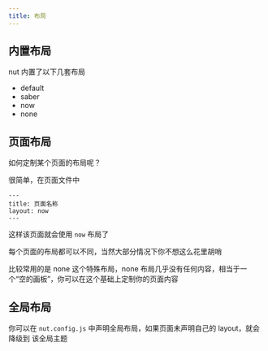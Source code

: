 ```yaml
---
title: 布局
---
```


## 内置布局

nut 内置了以下几套布局

- default
- saber
- now
- none

## 页面布局

如何定制某个页面的布局呢？

很简单，在页面文件中

```
---
title: 页面名称
layout: now
---
```

这样该页面就会使用 `now` 布局了

每个页面的布局都可以不同，当然大部分情况下你不想这么花里胡哨

<p class="tip">
  比较常用的是 none 这个特殊布局，none 布局几乎没有任何内容，相当于一个“空的画板”，你可以在这个基础上定制你的页面内容
</p>

## 全局布局

你可以在 `nut.config.js` 中声明全局布局，如果页面未声明自己的 layout，就会降级到 该全局主题
